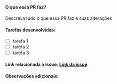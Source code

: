 #### O que essa PR faz?
  Descreva tudo o que essa PR faz e suas alterações

#### Tarefas desenvolvidas:
- [ ] tarefa 1
- [ ] tarefa 2
- [ ] tarefa 3

#### Link relacionada a issue: [Link da issue]()

#### Observações adicionais:
